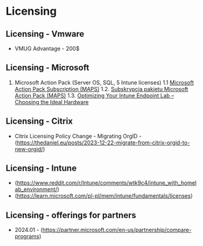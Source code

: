 # Licensing

## Licensing - Vmware

+ VMUG Advantage - 200$

## Licensing - Microsoft

1. Microsoft Action Pack (Server OS, SQL, 5 Intune licenses)
1.1 [Microsoft Action Pack Subscription (MAPS)](https://www.linkedin.com/pulse/microsoft-action-pack-subscription-maps-glenn-kelley/)
1.2. [Subskrypcja pakietu Microsoft Action Pack (MAPS)](https://learn.microsoft.com/pl-pl/partner-center/mpn-get-action-pack)
1.3. [Optimizing Your Intune Endpoint Lab – Choosing the Ideal Hardware](https://xenappblog.com/2024/optimizing-your-intune-endpoint-lab-choosing-the-ideal-hardware/)

## Licensing - Citrix

+ Citrix Licensing Policy Change - Migrating OrgID - (<https://thedaniel.eu/posts/2023-12-22-migrate-from-citrix-orgid-to-new-orgid/>)

## Licensing - Intune

+ (<https://www.reddit.com/r/Intune/comments/wtk9c4/intune_with_homelab_environment/>)
+ (<https://learn.microsoft.com/pl-pl/mem/intune/fundamentals/licenses>)

## Licensing - offerings for partners

+ 2024.01 - (<https://partner.microsoft.com/en-us/partnership/compare-programs>)